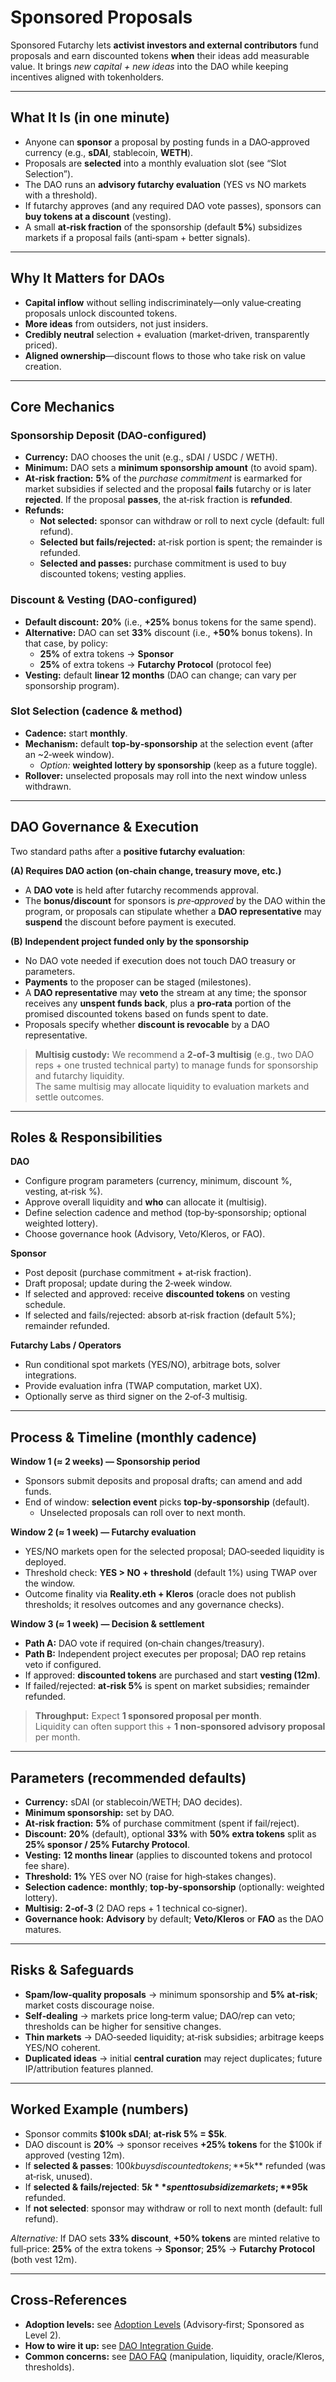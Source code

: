 # Sponsored Proposals

Sponsored Futarchy lets **activist investors and external contributors** fund proposals and earn discounted tokens **when** their ideas add measurable value. It brings *new capital + new ideas* into the DAO while keeping incentives aligned with tokenholders.

---

## What It Is (in one minute)

- Anyone can **sponsor** a proposal by posting funds in a DAO‑approved currency (e.g., **sDAI**, stablecoin, **WETH**).  
- Proposals are **selected** into a monthly evaluation slot (see “Slot Selection”).  
- The DAO runs an **advisory futarchy evaluation** (YES vs NO markets with a threshold).  
- If futarchy approves (and any required DAO vote passes), sponsors can **buy tokens at a discount** (vesting).  
- A small **at‑risk fraction** of the sponsorship (default **5%**) subsidizes markets if a proposal fails (anti‑spam + better signals).

---

## Why It Matters for DAOs

- **Capital inflow** without selling indiscriminately—only value‑creating proposals unlock discounted tokens.  
- **More ideas** from outsiders, not just insiders.  
- **Credibly neutral** selection + evaluation (market‑driven, transparently priced).  
- **Aligned ownership**—discount flows to those who take risk on value creation.

---

## Core Mechanics

### Sponsorship Deposit (DAO‑configured)
- **Currency:** DAO chooses the unit (e.g., sDAI / USDC / WETH).  
- **Minimum:** DAO sets a **minimum sponsorship amount** (to avoid spam).  
- **At‑risk fraction:** **5%** of the *purchase commitment* is earmarked for market subsidies if selected and the proposal **fails** futarchy or is later **rejected**. If the proposal **passes**, the at‑risk fraction is **refunded**.  
- **Refunds:**  
  - **Not selected:** sponsor can withdraw or roll to next cycle (default: full refund).  
  - **Selected but fails/rejected:** at‑risk portion is spent; the remainder is refunded.  
  - **Selected and passes:** purchase commitment is used to buy discounted tokens; vesting applies.

### Discount & Vesting (DAO‑configured)
- **Default discount:** **20%** (i.e., **+25%** bonus tokens for the same spend).  
- **Alternative:** DAO can set **33%** discount (i.e., **+50%** bonus tokens). In that case, by policy:
  - **25%** of extra tokens → **Sponsor**  
  - **25%** of extra tokens → **Futarchy Protocol** (protocol fee)  
- **Vesting:** default **linear 12 months** (DAO can change; can vary per sponsorship program).

### Slot Selection (cadence & method)
- **Cadence:** start **monthly**.  
- **Mechanism:** default **top‑by‑sponsorship** at the selection event (after an ~2‑week window).  
  - *Option:* **weighted lottery by sponsorship** (keep as a future toggle).  
- **Rollover:** unselected proposals may roll into the next window unless withdrawn.

---

## DAO Governance & Execution

Two standard paths after a **positive futarchy evaluation**:

**(A) Requires DAO action (on‑chain change, treasury move, etc.)**  
- A **DAO vote** is held after futarchy recommends approval.  
- The **bonus/discount** for sponsors is *pre‑approved* by the DAO within the program, or
  proposals can stipulate whether a **DAO representative** may **suspend** the discount before payment is executed.

**(B) Independent project funded only by the sponsorship**  
- No DAO vote needed if execution does not touch DAO treasury or parameters.  
- **Payments** to the proposer can be staged (milestones).  
- A **DAO representative** may **veto** the stream at any time; the sponsor
  receives any **unspent funds back**, plus a **pro‑rata** portion of the promised discounted tokens based on funds spent to date.  
- Proposals specify whether **discount is revocable** by a DAO representative.

> **Multisig custody:** We recommend a **2‑of‑3 multisig** (e.g., two DAO reps + one trusted technical party) to manage funds for sponsorship and futarchy liquidity.  
> The same multisig may allocate liquidity to evaluation markets and settle outcomes.

---

## Roles & Responsibilities

**DAO**
- Configure program parameters (currency, minimum, discount %, vesting, at‑risk %).
- Approve overall liquidity and **who** can allocate it (multisig).  
- Define selection cadence and method (top‑by‑sponsorship; optional weighted lottery).  
- Choose governance hook (Advisory, Veto/Kleros, or FAO).

**Sponsor**
- Post deposit (purchase commitment + at‑risk fraction).  
- Draft proposal; update during the 2‑week window.  
- If selected and approved: receive **discounted tokens** on vesting schedule.  
- If selected and fails/rejected: absorb at‑risk fraction (default 5%); remainder refunded.

**Futarchy Labs / Operators**
- Run conditional spot markets (YES/NO), arbitrage bots, solver integrations.  
- Provide evaluation infra (TWAP computation, market UX).  
- Optionally serve as third signer on the 2‑of‑3 multisig.

---

## Process & Timeline (monthly cadence)

**Window 1 (≈ 2 weeks) — Sponsorship period**  
- Sponsors submit deposits and proposal drafts; can amend and add funds.  
- End of window: **selection event** picks **top‑by‑sponsorship** (default).  
  - Unselected proposals can roll over to next month.

**Window 2 (≈ 1 week) — Futarchy evaluation**  
- YES/NO markets open for the selected proposal; DAO‑seeded liquidity is deployed.  
- Threshold check: **YES > NO + threshold** (default 1%) using TWAP over the window.  
- Outcome finality via **Reality.eth + Kleros** (oracle does not publish thresholds; it resolves outcomes and any governance checks).

**Window 3 (≈ 1 week) — Decision & settlement**  
- **Path A:** DAO vote if required (on‑chain changes/treasury).  
- **Path B:** Independent project executes per proposal; DAO rep retains veto if configured.  
- If approved: **discounted tokens** are purchased and start **vesting (12m)**.  
- If failed/rejected: **at‑risk 5%** is spent on market subsidies; remainder refunded.

> **Throughput:** Expect **1 sponsored proposal per month**.  
> Liquidity can often support this + **1 non‑sponsored advisory proposal** per month.

---

## Parameters (recommended defaults)

- **Currency:** sDAI (or stablecoin/WETH; DAO decides).  
- **Minimum sponsorship:** set by DAO.  
- **At‑risk fraction:** **5%** of purchase commitment (spent if fail/reject).  
- **Discount:** **20%** (default), optional **33%** with **50% extra tokens** split as **25% sponsor / 25% Futarchy Protocol**.  
- **Vesting:** **12 months linear** (applies to discounted tokens and protocol fee share).  
- **Threshold:** **1%** YES over NO (raise for high‑stakes changes).  
- **Selection cadence:** **monthly**; **top‑by‑sponsorship** (optionally: weighted lottery).  
- **Multisig:** **2‑of‑3** (2 DAO reps + 1 technical co‑signer).  
- **Governance hook:** **Advisory** by default; **Veto/Kleros** or **FAO** as the DAO matures.

---

## Risks & Safeguards

- **Spam/low‑quality proposals** → minimum sponsorship and **5% at‑risk**; market costs discourage noise.  
- **Self‑dealing** → markets price long‑term value; DAO/rep can veto; thresholds can be higher for sensitive changes.  
- **Thin markets** → DAO‑seeded liquidity; at‑risk subsidies; arbitrage keeps YES/NO coherent.  
- **Duplicated ideas** → initial **central curation** may reject duplicates; future IP/attribution features planned.

---

## Worked Example (numbers)

- Sponsor commits **$100k sDAI**; **at‑risk 5% = $5k**.  
- DAO discount is **20%** → sponsor receives **+25% tokens** for the $100k if approved (vesting 12m).  
- If **selected & passes**: $100k buys discounted tokens; **$5k** refunded (was at‑risk, unused).  
- If **selected & fails/rejected**: **$5k** spent to subsidize markets; **$95k** refunded.  
- If **not selected**: sponsor may withdraw or roll to next month (default: full refund).

*Alternative:* If DAO sets **33% discount**, **+50% tokens** are minted relative to full‑price: **25%** of the extra tokens → **Sponsor**; **25%** → **Futarchy Protocol** (both vest 12m).

---

## Cross‑References

- **Adoption levels:** see [Adoption Levels](./adoption-levels.md) (Advisory‑first; Sponsored as Level 2).  
- **How to wire it up:** see [DAO Integration Guide](./integration.md).  
- **Common concerns:** see [DAO FAQ](./faq.md) (manipulation, liquidity, oracle/Kleros, thresholds).
